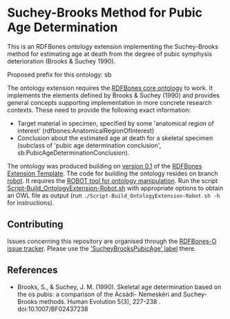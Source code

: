 # Suchey-Brooks Method for Pubic Age Determination
This is an RDFBones ontology extension implementing the Suchey-Brooks method for estimating age at death from the degree of pubic symphysis deterioration (Brooks & Suchey 1990).

Proposed prefix for this ontology: sb

The ontology extension requires the [RDFBones core ontology](https://github.com/RDFBones/RDFBones-O) to work. It implements the elements defined by Brooks & Suchey (1990) and provides general concepts supporting implementation in more concrete research contexts. These need to provide the following exact information:

  * Target material in specimen, specified by some 'anatomical region of interest' (rdfbones:AnatomicalRegionOfInterest)
  * Conclusion about the estimated age at death for a skeletal specimen (subclass of 'pubic age determination conclusion', sb:PubicAgeDeterminationConclusion).

The ontology was produced building on [version 0.1](https://github.com/RDFBones/ExtensionTemplate/releases/tag/v0.1) of the [RDFBones Extension Template](https://github.com/RDFBones/ExtensionTemplate). The code for building the ontology resides on branch [robot](https://github.com/RDFBones/SucheyBrooksPubicAge/tree/robot). It requires the [ROBOT tool for ontology manipulation](http://robot.obolibrary.org/). Run the script [Script-Build_OntologyExtension-Robot.sh](https://github.com/RDFBones/SucheyBrooksPubicAge/blob/robot/Script-Build_OntologyExtension-Robot.sh) with appropriate options to obtain an OWL file as output (run `./Script-Build_OntologyExtension-Robot.sh -h` for instructions).

## Contributing
Issues concerning this repository are organised through the [RDFBones-O issue tracker](https://github.com/RDFBones/RDFBones-O/issues). Please use the ['SucheyBrooksPubicAge' label](https://github.com/RDFBones/RDFBones-O/labels/SucheyBrooksPubicAge) there.

## References
* Brooks, S., & Suchey, J. M. (1990). Skeletal age determination based on the os pubis: a comparison of the Acsádi- Nemeskéri and Suchey-Brooks methods. Human Evolution 5(3), 227-238 . doi:10.1007/BF02437238
